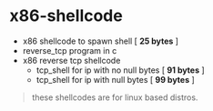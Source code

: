 # x86-shellcode
* x86 shellcode to spawn shell [ **25 bytes** ]
* reverse_tcp program in c
* x86 reverse tcp shellcode   
  * tcp_shell for ip with no null bytes [ **91 bytes** ]
  * tcp_shell for ip with null bytes    [ **99 bytes** ]
> these shellcodes are for linux based distros.
